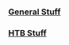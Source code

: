 
### [General Stuff](https://wanatry.github.io/general/)

### [HTB Stuff](https://wanatry.github.io/HTB/)

